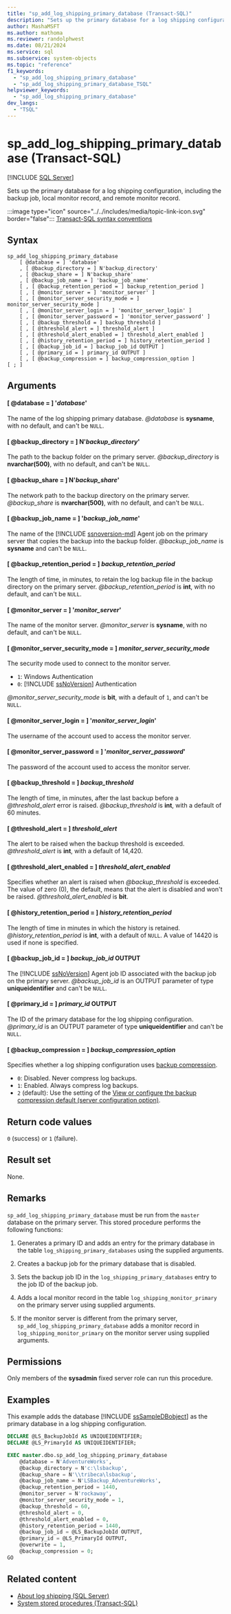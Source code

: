 ```yaml
---
title: "sp_add_log_shipping_primary_database (Transact-SQL)"
description: "Sets up the primary database for a log shipping configuration, including the backup job, local monitor record, and remote monitor record."
author: MashaMSFT
ms.author: mathoma
ms.reviewer: randolphwest
ms.date: 08/21/2024
ms.service: sql
ms.subservice: system-objects
ms.topic: "reference"
f1_keywords:
  - "sp_add_log_shipping_primary_database"
  - "sp_add_log_shipping_primary_database_TSQL"
helpviewer_keywords:
  - "sp_add_log_shipping_primary_database"
dev_langs:
  - "TSQL"
---
```

# sp_add_log_shipping_primary_database (Transact-SQL)

[!INCLUDE [SQL Server](../../includes/applies-to-version/sqlserver.md)]

Sets up the primary database for a log shipping configuration, including the backup job, local monitor record, and remote monitor record.

:::image type="icon" source="../../includes/media/topic-link-icon.svg" border="false"::: [Transact-SQL syntax conventions](../../t-sql/language-elements/transact-sql-syntax-conventions-transact-sql.md)

## Syntax

```syntaxsql
sp_add_log_shipping_primary_database
    [ @database = ] 'database'
    , [ @backup_directory = ] N'backup_directory'
    , [ @backup_share = ] N'backup_share'
    , [ @backup_job_name = ] 'backup_job_name'
    [ , [ @backup_retention_period = ] backup_retention_period ]
    [ , [ @monitor_server = ] 'monitor_server' ]
    [ , [ @monitor_server_security_mode = ] monitor_server_security_mode ]
    [ , [ @monitor_server_login = ] 'monitor_server_login' ]
    [ , [ @monitor_server_password = ] 'monitor_server_password' ]
    [ , [ @backup_threshold = ] backup_threshold ]
    [ , [ @threshold_alert = ] threshold_alert ]
    [ , [ @threshold_alert_enabled = ] threshold_alert_enabled ]
    [ , [ @history_retention_period = ] history_retention_period ]
    [ , [ @backup_job_id = ] backup_job_id OUTPUT ]
    [ , [ @primary_id = ] primary_id OUTPUT ]
    [ , [ @backup_compression = ] backup_compression_option ]
[ ; ]
```

## Arguments

#### [ @database = ] '*database*'

The name of the log shipping primary database. *@database* is **sysname**, with no default, and can't be `NULL`.

#### [ @backup_directory = ] N'*backup_directory*'

The path to the backup folder on the primary server. *@backup_directory* is **nvarchar(500)**, with no default, and can't be `NULL`.

#### [ @backup_share = ] N'*backup_share*'

The network path to the backup directory on the primary server. *@backup_share* is **nvarchar(500)**, with no default, and can't be `NULL`.

#### [ @backup_job_name = ] '*backup_job_name*'

The name of the [!INCLUDE [ssnoversion-md](../../includes/ssnoversion-md.md)] Agent job on the primary server that copies the backup into the backup folder. *@backup_job_name* is **sysname** and can't be `NULL`.

#### [ @backup_retention_period = ] *backup_retention_period*

The length of time, in minutes, to retain the log backup file in the backup directory on the primary server. *@backup_retention_period* is **int**, with no default, and can't be `NULL`.

#### [ @monitor_server = ] '*monitor_server*'

The name of the monitor server. *@monitor_server* is **sysname**, with no default, and can't be `NULL`.

#### [ @monitor_server_security_mode = ] *monitor_server_security_mode*

The security mode used to connect to the monitor server.

- `1`: Windows Authentication
- `0`: [!INCLUDE [ssNoVersion](../../includes/ssnoversion-md.md)] Authentication

*@monitor_server_security_mode* is **bit**, with a default of `1`, and can't be `NULL`.

#### [ @monitor_server_login = ] '*monitor_server_login*'

The username of the account used to access the monitor server.

#### [ @monitor_server_password = ] '*monitor_server_password*'

The password of the account used to access the monitor server.

#### [ @backup_threshold = ] *backup_threshold*

The length of time, in minutes, after the last backup before a *@threshold_alert* error is raised. *@backup_threshold* is **int**, with a default of 60 minutes.

#### [ @threshold_alert = ] *threshold_alert*

The alert to be raised when the backup threshold is exceeded. *@threshold_alert* is **int**, with a default of 14,420.

#### [ @threshold_alert_enabled = ] *threshold_alert_enabled*

Specifies whether an alert is raised when *@backup_threshold* is exceeded. The value of zero (0), the default, means that the alert is disabled and won't be raised. *@threshold_alert_enabled* is **bit**.

#### [ @history_retention_period = ] *history_retention_period*

The length of time in minutes in which the history is retained. *@history_retention_period* is **int**, with a default of `NULL`. A value of 14420 is used if none is specified.

#### [ @backup_job_id = ] *backup_job_id* OUTPUT

The [!INCLUDE [ssNoVersion](../../includes/ssnoversion-md.md)] Agent job ID associated with the backup job on the primary server. *@backup_job_id* is an OUTPUT parameter of type **uniqueidentifier** and can't be `NULL`.

#### [ @primary_id = ] *primary_id* OUTPUT

The ID of the primary database for the log shipping configuration. *@primary_id* is an OUTPUT parameter of type **uniqueidentifier** and can't be `NULL`.

#### [ @backup_compression = ] *backup_compression_option*

Specifies whether a log shipping configuration uses [backup compression](../backup-restore/backup-compression-sql-server.md).

- `0`: Disabled. Never compress log backups.
- `1`: Enabled. Always compress log backups.
- `2` (default): Use the setting of the [View or configure the backup compression default (server configuration option)](../../database-engine/configure-windows/view-or-configure-the-backup-compression-default-server-configuration-option.md).

## Return code values

`0` (success) or `1` (failure).

## Result set

None.

## Remarks

`sp_add_log_shipping_primary_database` must be run from the `master` database on the primary server. This stored procedure performs the following functions:

1. Generates a primary ID and adds an entry for the primary database in the table `log_shipping_primary_databases` using the supplied arguments.

1. Creates a backup job for the primary database that is disabled.

1. Sets the backup job ID in the `log_shipping_primary_databases` entry to the job ID of the backup job.

1. Adds a local monitor record in the table `log_shipping_monitor_primary` on the primary server using supplied arguments.

1. If the monitor server is different from the primary server, `sp_add_log_shipping_primary_database` adds a monitor record in `log_shipping_monitor_primary` on the monitor server using supplied arguments.

## Permissions

Only members of the **sysadmin** fixed server role can run this procedure.

## Examples

This example adds the database [!INCLUDE [ssSampleDBobject](../../includes/sssampledbobject-md.md)] as the primary database in a log shipping configuration.

```sql
DECLARE @LS_BackupJobId AS UNIQUEIDENTIFIER;
DECLARE @LS_PrimaryId AS UNIQUEIDENTIFIER;

EXEC master.dbo.sp_add_log_shipping_primary_database
    @database = N'AdventureWorks',
    @backup_directory = N'c:\lsbackup',
    @backup_share = N'\\tribeca\lsbackup',
    @backup_job_name = N'LSBackup_AdventureWorks',
    @backup_retention_period = 1440,
    @monitor_server = N'rockaway',
    @monitor_server_security_mode = 1,
    @backup_threshold = 60,
    @threshold_alert = 0,
    @threshold_alert_enabled = 0,
    @history_retention_period = 1440,
    @backup_job_id = @LS_BackupJobId OUTPUT,
    @primary_id = @LS_PrimaryId OUTPUT,
    @overwrite = 1,
    @backup_compression = 0;
GO
```

## Related content

- [About log shipping (SQL Server)](../../database-engine/log-shipping/about-log-shipping-sql-server.md)
- [System stored procedures (Transact-SQL)](system-stored-procedures-transact-sql.md)
